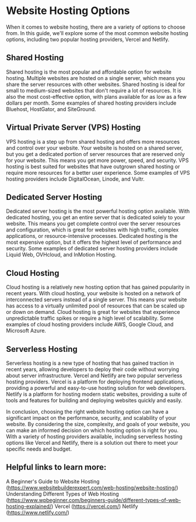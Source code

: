# Website Hosting Options

When it comes to website hosting, there are a variety of options to choose from. In this guide, we'll explore some of the most common website hosting options, including two popular hosting providers, Vercel and Netlify.

## Shared Hosting

Shared hosting is the most popular and affordable option for website hosting. Multiple websites are hosted on a single server, which means you share the server resources with other websites. Shared hosting is ideal for small to medium-sized websites that don't require a lot of resources. It is also the most cost-effective option, with plans available for as low as a few dollars per month. Some examples of shared hosting providers include Bluehost, HostGator, and SiteGround.

## Virtual Private Server (VPS) Hosting

VPS hosting is a step up from shared hosting and offers more resources and control over your website. Your website is hosted on a shared server, but you get a dedicated portion of server resources that are reserved only for your website. This means you get more power, speed, and security. VPS hosting is best suited for websites that have outgrown shared hosting or require more resources for a better user experience. Some examples of VPS hosting providers include DigitalOcean, Linode, and Vultr.

## Dedicated Server Hosting

Dedicated server hosting is the most powerful hosting option available. With dedicated hosting, you get an entire server that is dedicated solely to your website. This means you get complete control over the server resources and configuration, which is great for websites with high traffic, complex applications, or resource-intensive processes. Dedicated hosting is the most expensive option, but it offers the highest level of performance and security. Some examples of dedicated server hosting providers include Liquid Web, OVHcloud, and InMotion Hosting.

## Cloud Hosting

Cloud hosting is a relatively new hosting option that has gained popularity in recent years. With cloud hosting, your website is hosted on a network of interconnected servers instead of a single server. This means your website has access to a virtually unlimited pool of resources that can be scaled up or down on demand. Cloud hosting is great for websites that experience unpredictable traffic spikes or require a high level of scalability. Some examples of cloud hosting providers include AWS, Google Cloud, and Microsoft Azure.

## Serverless Hosting

Serverless hosting is a new type of hosting that has gained traction in recent years, allowing developers to deploy their code without worrying about server infrastructure. Vercel and Netlify are two popular serverless hosting providers. Vercel is a platform for deploying frontend applications, providing a powerful and easy-to-use hosting solution for web developers. Netlify is a platform for hosting modern static websites, providing a suite of tools and features for building and deploying websites quickly and easily.

In conclusion, choosing the right website hosting option can have a significant impact on the performance, security, and scalability of your website. By considering the size, complexity, and goals of your website, you can make an informed decision on which hosting option is right for you. With a variety of hosting providers available, including serverless hosting options like Vercel and Netlify, there is a solution out there to meet your specific needs and budget.

## Helpful links to learn more:

A Beginner's Guide to Website Hosting (https://www.websitebuilderexpert.com/web-hosting/website-hosting/)
Understanding Different Types of Web Hosting (https://www.wpbeginner.com/beginners-guide/different-types-of-web-hosting-explained/)
Vercel (https://vercel.com/)
Netlify (https://www.netlify.com/)
